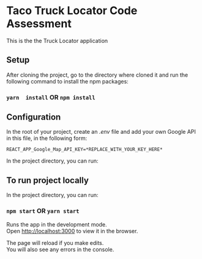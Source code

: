 # Taco Truck Locator Code Assessment

This is the the Truck Locator application

## Setup

After cloning the project, go to the directory where cloned it and run the following command to install the npm packages:

### `yarn  install` OR `npm install`

## Configuration

In the root of your project, create an *.env* file and add your own Google API in this file, in the following form:

```shell
REACT_APP_Google_Map_API_KEY=*REPLACE_WITH_YOUR_KEY_HERE*
```

In the project directory, you can run:

## To run project locally

In the project directory, you can run:

### `npm start` OR `yarn start`

Runs the app in the development mode.\
Open [http://localhost:3000](http://localhost:3000) to view it in the browser.

The page will reload if you make edits.\
You will also see any errors in the console.

